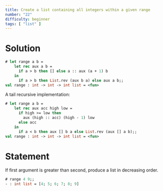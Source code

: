 ```yaml
---
title: Create a list containing all integers within a given range
number: "22"
difficulty: beginner
tags: [ "list" ]
---
```


# Solution

```ocaml
# let range a b =
    let rec aux a b =
      if a > b then [] else a :: aux (a + 1) b
    in
      if a > b then List.rev (aux b a) else aux a b;;
val range : int -> int -> int list = <fun>
```

A tail recursive implementation:

```ocaml
# let range a b =
    let rec aux acc high low =
      if high >= low then
        aux (high :: acc) (high - 1) low
      else acc
    in
      if a < b then aux [] b a else List.rev (aux [] a b);;
val range : int -> int -> int list = <fun>
```

# Statement

If first argument is greater than second, produce a list in decreasing
order.

```ocaml
# range 4 9;;
- : int list = [4; 5; 6; 7; 8; 9]
```
